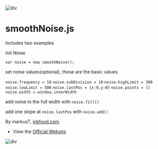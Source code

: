 ![div](https://raw.githubusercontent.com/inkfood/smoothNoise/master/images/noise_subDivision_1.png)

# smoothNoise.js

Includes two examples


Init Noise

`var noise = new smoothNoise();`

set noise values(optional), these are the basic values 

`noise.frequency = 10`
`noise.subDivision = 10`
`noise.highLimit = 300`
`noise.lowLimit = 500`
`noise.lastPos = {x:0,y:0}`
`noise.points = []`
`noise.width = window.innerWidth`

add noise to the full width with
`noise.fill()`

add one slope at `noise.lastPos` with
`noise.add()`


By markusT, [inkfood.com](http://www.inkfood.com)

* View the [Official Website](http://www.inkfood.com)

![div](http://i.imgur.com/SNEFHAT.png)


